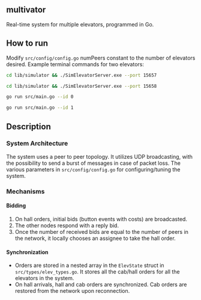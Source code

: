 ## multivator
Real-time system for multiple elevators, programmed in Go.

## How to run

Modify ```src/config/config.go``` numPeers constant to the number of elevators desired.
Example terminal commands for two elevators:

```bash
cd lib/simulator && ./SimElevatorServer.exe --port 15657
```
```bash
cd lib/simulator && ./SimElevatorServer.exe --port 15658
```
```bash
go run src/main.go --id 0
```
```bash
go run src/main.go --id 1
```

## Description

### System Architecture

The system uses a peer to peer topology. It utilizes UDP broadcasting, with the possibility to send a burst of messages in case of packet loss. The  various parameters in ```src/config/config.go``` for configuring/tuning the system.

### Mechanisms
#### Bidding
1. On hall orders, initial bids (button events with costs) are broadcasted.
2. The other nodes respond with a reply bid.
3. Once the number of received bids are equal to the number of peers in the network, it locally chooses an assignee to take the hall order.

#### Synchronization

  - Orders are stored in a nested array in the ```ElevState``` struct in ```src/types/elev_types.go```. It stores all the cab/hall orders for all the elevators in the system.
  - On hall arrivals, hall and cab orders are synchronized. Cab orders are restored from the network upon reconnection.

